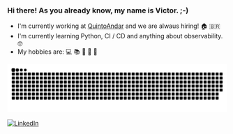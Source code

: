 ### Hi there! As you already know, my name is Victor. ;-)

<!--
**victorcfonseca/victorcfonseca** is a ✨ _special_ ✨ repository because its `README.md` (this file) appears on your GitHub profile.

Here are some ideas to get you started:

- 🔭 I’m currently working on ...
- 🌱 I’m currently learning ...
- 👯 I’m looking to collaborate on ...
- 🤔 I’m looking for help with ...
- 💬 Ask me about ...
- 📫 How to reach me: ...
- 😄 Pronouns: ...
- ⚡ Fun fact: ...
-->

- I'm currently working at [QuintoAndar](https://www.quintoandar.com.br) and we are alwaus hiring! 🏠 🇧🇷
- I'm currently learning Python, CI / CD and anything about observability. 🤓
- My hobbies are: 💻 📚 🏃 🚴 🍻

<img src="https://github.com/victorcfonseca/github_snake/blob/output/github-contribution-grid-snake.svg">

<a href="https://www.linkedin.com/in/victorcfonseca/" target="_blank"><img src="https://img.shields.io/badge/LinkedIn-%230077B5.svg?&style=flat-square&logo=linkedin&logoColor=white" alt="LinkedIn"></a>



